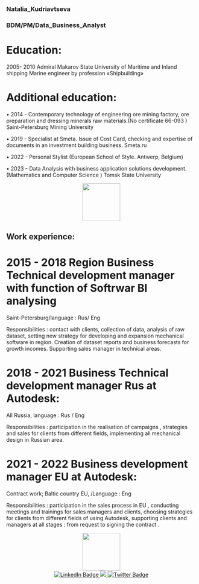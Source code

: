 ### Natalia_Kudriavtseva

### BDM/PM/Data_Business_Analyst

# Education:

2005- 2010 Admiral Makarov State University of Maritime and Inland shipping 
Marine engineer by profession «Shipbuilding»

# Additional education:

• 2014 - Contemporary technology of engineering ore mining factory, ore preparation and dressing minerals raw materials.(No certificate 66-093 ) Saint-Petersburg Mining University

• 2019 - Specialist at Smeta. Issue of Cost Card, checking and expertise of documents in an investment building business. Smeta.ru

• 2022 - Personal Stylist (European School of Style. Antwerp, Belgium)

• 2023 - Data Analysis with business application solutions development. (Mathematics and Computer Science ) Tomsk State University

<div id="header" align="center">
  <img src="https://media.giphy.com/media/v1.Y2lkPTc5MGI3NjExMWt2MzZjNDUwMXd3NjJvMDQ1bmM2MWZiYjVsN3BrazNyOTgzeTU4YyZlcD12MV9pbnRlcm5hbF9naWZfYnlfaWQmY3Q9Zw/UsptfyOo3RLVf9fErh/giphy.gif)https://media.giphy.com/media/v1.Y2lkPTc5MGI3NjExMWt2MzZjNDUwMXd3NjJvMDQ1bmM2MWZiYjVsN3BrazNyOTgzeTU4YyZlcD12MV9pbnRlcm5hbF9naWZfYnlfaWQmY3Q9Zw/UsptfyOo3RLVf9fErh/giphy.gif" width="100"/>
</div>

## Work experience:

# 2015 - 2018 Region Business Technical development manager with function of Softrwar BI analysing

Saint-Petersburg/language : Rus/ Eng

Responsibilities : contact with clients, collection of data, analysis of raw dataset, setting new strategy for developing and expansion mechanical software in region. Creation of dataset reports and business forecasts for growth incomes. Supporting sales manager in technical areas.

# 2018 - 2021 Business Technical development manager Rus at Autodesk:

All Russia, language : Rus / Eng

Responsibilities : participation in the realisation of campaigns , strategies and sales for clients from different fields, implementing all mechanical design in Russian area.

# 2021 - 2022 Business development manager EU at Autodesk:

Contract work; Baltic country EU, /Language : Eng

Responsibilities : participation in the sales process in EU , conducting meetings and trainings for sales managers and clients, choosing
strategies for clients from different fields of using Autodesk, supporting clients and managers at all stages : from request to signing the contract .

<div id="header" align="center">
  <img src="https://media.giphy.com/media/a9d3bbcM3ImXe/giphy.gif" width="100"/>
</div>


<div id="badges" align="center">
  <a href="https://www.linkedin.com/in/natalia-kudriavtseva-296364236/">
    <img src="https://img.shields.io/badge/LinkedIn-blue?style=for-the-badge&logo=linkedin&logoColor=white" alt="LinkedIn Badge"/>
  </a>
  <a href="http://nataliakudriavtseva.tilda.ws">
    <img src="https://img.shields.io/website/http/www.website.com/path/to/page.html.svg"/>
  </a>
  <a href="https://t.me/Natalinka_mandarinka">
    <img src="https://img.shields.io/badge/any_text-you_like-blue" alt="Twitter Badge"/>
  </a>
</div>
<img src="https://komarev.com/ghpvc/?username=Nat3Mark2613&style=flat-square&color=blue" alt=""/>
